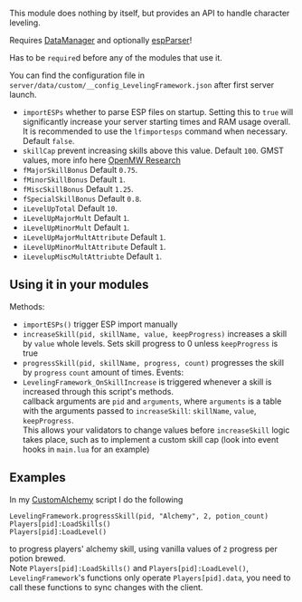 This module does nothing by itself, but provides an API to handle character leveling.

Requires [DataManager](https://github.com/tes3mp-scripts/DataManager) and optionally [espParser](https://github.com/JakobCh/tes3mp_scripts/tree/master/espParser)!

Has to be `require`d before any of the modules that use it.

You can find the configuration file in `server/data/custom/__config_LevelingFramework.json` after first server launch.
* `importESPs` whether to parse ESP files on startup. Setting this to `true` will significantly increase your server starting times and RAM usage overall. It is recommended to use the `lfimportesps` command when necessary. Default `false`. 
* `skillCap` prevent increasing skills above this value. Default `100`.
GMST values, more info here [OpenMW Research](https://wiki.openmw.org/index.php?title=Research:Stats_and_Levelling#Skill_progress)
* `fMajorSkillBonus` Default `0.75`.
* `fMinorSkillBonus` Default `1`.
* `fMiscSkillBonus` Default `1.25`.
* `fSpecialSkillBonus` Default `0.8`.
* `iLevelUpTotal` Default `10`.
* `iLevelUpMajorMult` Default `1`.
* `iLevelUpMinorMult` Default `1`.
* `iLevelUpMajorMultAttribute` Default `1`.
* `iLevelUpMinorMultAttribute` Default `1`.
* `iLevelupMiscMultAttriubte` Default `1`.

Using it in your modules
---
Methods:
* `importESPs()` trigger ESP import manually
* `increaseSkill(pid, skillName, value, keepProgress)` increases a skill by `value` whole levels. Sets skill progress to 0 unless `keepProgress` is true
* `progressSkill(pid, skillName, progress, count)` progresses the skill by `progress` `count` amount of times.
Events:
* `LevelingFramework_OnSkillIncrease` is triggered whenever a skill is increased through this script's methods.  
  callback arguments are `pid` and `arguments`, where `arguments` is a table with the arguments passed to `increaseSkill`: `skillName`, `value`, `keepProgress`.  
  This allows your validators to change values before `increaseSkill` logic takes place, such as to implement a custom skill cap (look into event hooks in `main.lua` for an example)

Examples
---
In my [CustomAlchemy](https://github.com/tes3mp-scripts/CustomAlchemy) script I do the following
```
LevelingFramework.progressSkill(pid, "Alchemy", 2, potion_count)
Players[pid]:LoadSkills()
Players[pid]:LoadLevel()
```
to progress players' alchemy skill, using vanilla values of `2` progress per potion brewed.  
Note `Players[pid]:LoadSkills()` and `Players[pid]:LoadLevel()`, `LevelingFramework`'s functions only operate `Players[pid].data`, you need to call these functions to sync changes with the client.